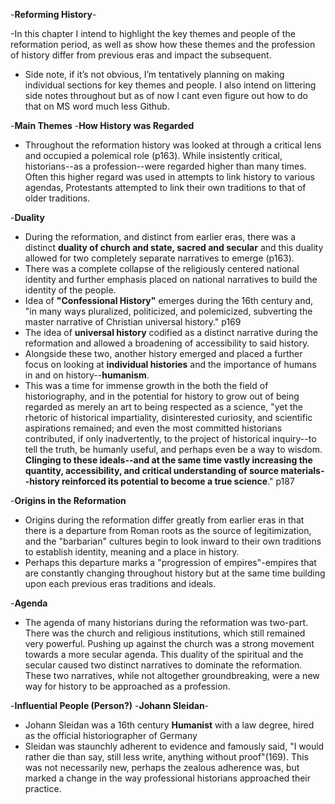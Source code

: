 -**Reforming History**-

-In this chapter I intend to highlight the key themes and people of the reformation period, as well as show how these themes and the profession of history differ from previous eras and impact the subsequent. 
- Side note, if it’s not obvious, I’m tentatively planning on making individual sections for key themes and people. I also intend on littering side notes throughout but as of now I cant even figure out how to do that on MS word much less Github. 

-**Main Themes**
-**How History was Regarded** 
- Throughout the reformation history was looked at through a critical lens and occupied a polemical role (p163). While insistently critical, historians--as a profession--were regarded higher than many times. Often this higher regard was used in attempts to link history to various agendas, Protestants attempted to link their own traditions to that of older traditions. 

-**Duality**
- During the reformation, and distinct from earlier eras, there was a distinct **duality of church and state, sacred and secular** and this duality allowed for two completely separate narratives to emerge (p163).
- There was a complete collapse of the religiously centered national identity and further emphasis placed on national narratives to build the identity of the people. 
- Idea of **"Confessional History"** emerges during the 16th century and, "in many ways pluralized, politicized, and polemicized, subverting the master narrative of Christian universal history." p169
- The idea of **universal history** codified as a distinct narrative during the reformation and allowed a broadening of accessibility to said history. 
- Alongside these two, another history emerged and placed a further focus on looking at **individual histories** and the importance of humans in and on history--**humanism**.
- This was a time for immense growth in the both the field of historiography, and in the potential for history to grow out of being regarded as merely an art to being respected as a science, "yet the rhetoric of historical impartiality, disinterested curiosity, and scientific aspirations remained; and even the most committed historians contributed, if only inadvertently, to the project of historical inquiry--to tell the truth, be humanly useful, and perhaps even be a way to wisdom. **Clinging to these ideals--and at the same time vastly increasing the quantity, accessibility, and critical understanding of source materials--history reinforced its potential to become a true science**." p187

-**Origins in the Reformation**
- Origins during the reformation differ greatly from earlier eras in that there is a departure from Roman roots as the source of legitimization, and the "barbarian" cultures begin to look inward to their own traditions to establish identity, meaning and a place in history.
- Perhaps this departure marks a "progression of empires"-empires that are constantly changing throughout history but at the same time building upon each previous eras traditions and ideals. 

-**Agenda**
- The agenda of many historians during the reformation was two-part. There was the church and religious institutions, which still remained very powerful. Pushing up against the church was a strong movement towards a more secular agenda. This duality of the spiritual and the secular caused two distinct narratives to dominate the reformation. These two narratives, while not altogether groundbreaking, were a new way for history to be approached as a profession. 





-**Influential People (Person?)**
-**Johann Sleidan**-
- Johann Sleidan was a 16th century **Humanist** with a law degree, hired as the official historiographer of Germany
- Sleidan was staunchly adherent to evidence and famously said, "I would rather die than say, still less write, anything without proof"(169). This was not necessarily new, perhaps the zealous adherence was, but marked a change in the way professional historians approached their practice. 




